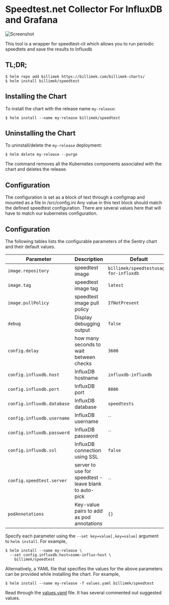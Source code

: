 # Speedtest.net Collector For InfluxDB and Grafana

![Screenshot](https://camo.githubusercontent.com/c652a6685bcb5a8cec6a47c92e57d159b28e47e7/68747470733a2f2f7075752e73682f746d664f412f623535373665383864652e706e67)

This tool is a wrapper for speedtest-cli which allows you to run periodic speedtets and save the results to Influxdb

## TL;DR;

```console
$ helm repo add billimek https://billimek.com/billimek-charts/
$ helm install billimek/speedtest
```

## Installing the Chart

To install the chart with the release name `my-release`:

```console
$ helm install --name my-release billimek/speedtest
```

## Uninstalling the Chart

To uninstall/delete the `my-release` deployment:

```console
$ helm delete my-release --purge
```

The command removes all the Kubernetes components associated with the chart and deletes the release.

## Configuration

The configuration is set as a block of text through a configmap and mounted as a file in /src/config.ini Any value in this text block should match the defined speedtest configuration. There are several values here that will have to match our kubernetes configuration. 

## Configuration

The following tables lists the configurable parameters of the Sentry chart and their default values.

| Parameter                            | Description                                | Default                                                    |
| -------------------------------      | -------------------------------            | ---------------------------------------------------------- |
| `image.repository`                   | speedtest image                                | `billimek/speedtestusage-for-influxdb`                     |
| `image.tag`                          | speedtest image tag                            | `latest`                                                 |
| `image.pullPolicy`                   | speedtest image pull policy                    | `IfNotPresent`                                           |
| `debug`                              | Display debugging output                     | `false`                                                  |
| `config.delay`                       | how many seconds to wait between checks      | `3600`                                                   |
| `config.influxdb.host`               | InfluxDB hostname                            | `influxdb-influxdb`                                      |
| `config.influxdb.port`               | InfluxDB port                                | `8086`                                                   |
| `config.influxdb.database`           | InfluxDB database                            | `speedtests`                                                |
| `config.influxdb.username`           | InfluxDB username                            | ``                                                       |
| `config.influxdb.password`           | InfluxDB password                            | ``                                                       |
| `config.influxdb.ssl`                | InfluxDB connection using SSL                | `false`                                                  |
| `config.speedtest.server`            | server to use for speedtest - leave blank to auto-pick | ``                                               |
| `podAnnotations`                     | Key-value pairs to add as pod annotations    | `{}` |


Specify each parameter using the `--set key=value[,key=value]` argument to `helm install`. For example,

```console
$ helm install --name my-release \
  --set config.influxdb.host=some-influx-host \
    billimek/speedtest
```

Alternatively, a YAML file that specifies the values for the above parameters can be provided while installing the chart. For example,

```console
$ helm install --name my-release -f values.yaml billimek/speedtest
```

Read through the [values.yaml](https://github.com/billimek/billimek-charts/blob/master/charts/speedtest/values.yaml) file. It has several commented out suggested values.

